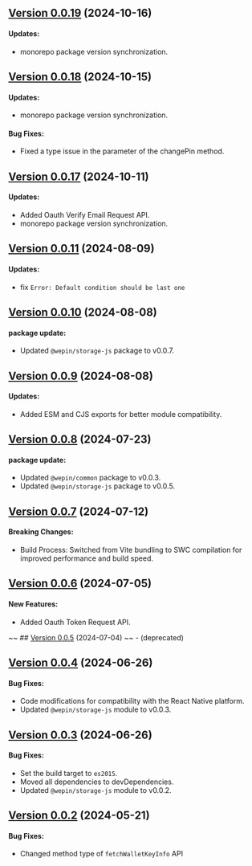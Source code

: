 ## [Version 0.0.19](https://www.npmjs.com/package/@wepin/fetch-js/v/0.0.19) (2024-10-16)

#### Updates:
 - monorepo package version synchronization.

## [Version 0.0.18](https://www.npmjs.com/package/@wepin/fetch-js/v/0.0.18) (2024-10-15)

#### Updates:
 - monorepo package version synchronization.

 #### Bug Fixes:
 - Fixed a type issue in the parameter of the changePin method.

## [Version 0.0.17](https://www.npmjs.com/package/@wepin/fetch-js/v/0.0.17) (2024-10-11)

#### Updates:
 - Added Oauth Verify Email Request API.
 - monorepo package version synchronization.

## [Version 0.0.11](https://www.npmjs.com/package/@wepin/fetch-js/v/0.0.11) (2024-08-09)

#### Updates:
  - fix `Error: Default condition should be last one`

## [Version 0.0.10](https://www.npmjs.com/package/@wepin/fetch-js/v/0.0.10) (2024-08-08)

#### package update:
 - Updated `@wepin/storage-js` package to v0.0.7.

## [Version 0.0.9](https://www.npmjs.com/package/@wepin/fetch-js/v/0.0.9) (2024-08-08)

#### Updates:
- Added ESM and CJS exports for better module compatibility.

## [Version 0.0.8](https://www.npmjs.com/package/@wepin/fetch-js/v/0.0.8) (2024-07-23)

#### package update:
 - Updated `@wepin/common` package to v0.0.3.
 - Updated `@wepin/storage-js` package to v0.0.5.

## [Version 0.0.7](https://www.npmjs.com/package/@wepin/fetch-js/v/0.0.7) (2024-07-12)

#### Breaking Changes:
 - Build Process: Switched from Vite bundling to SWC compilation for improved performance and build speed.

## [Version 0.0.6](https://www.npmjs.com/package/@wepin/fetch-js/v/0.0.6) (2024-07-05)

#### New Features:

- Added Oauth Token Request API.

~~ ## [Version 0.0.5](https://www.npmjs.com/package/@wepin/fetch-js/v/0.0.5) (2024-07-04) ~~ - (deprecated)

## [Version 0.0.4](https://www.npmjs.com/package/@wepin/fetch-js/v/0.0.4) (2024-06-26)

#### Bug Fixes:

- Code modifications for compatibility with the React Native platform.
- Updated `@wepin/storage-js` module to v0.0.3.
  
## [Version 0.0.3](https://www.npmjs.com/package/@wepin/fetch-js/v/0.0.3) (2024-06-26)

#### Bug Fixes:

- Set the build target to `es2015`.
- Moved all dependencies to devDependencies.
- Updated `@wepin/storage-js` module to v0.0.2.

## [Version 0.0.2](https://www.npmjs.com/package/@wepin/fetch-js/v/0.0.2) (2024-05-21)

#### Bug Fixes:

- Changed method type of `fetchWalletKeyInfo` API
